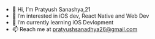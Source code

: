 - 👋 Hi, I’m Pratyush Sanashya,21
- 👀 I’m interested in iOS dev, React Native and Web Dev
- 🌱 I’m currently learning iOS Devlopment
- 📫 Reach me at pratyushsanadhya26@gmail.com

<!---
pratyusssh/pratyusssh is a ✨ special ✨ repository because its `README.md` (this file) appears on your GitHub profile.
You can click the Preview link to take a look at your changes.
--->
